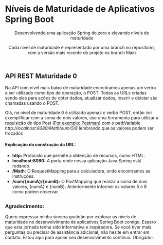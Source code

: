 <h1>Níveis de Maturidade de Aplicativos Spring Boot</h1>
<header>
  <p>Desenvolvendo uma aplicação Spring do zero e elevando níveis de maturidade</p>
  <p>Cada nível de maturidade é representado por uma branch no repositorio, com a versão mais recente do projeto na branch Main</p>
</header>

<section>
  <div>
  <h2>API REST Maturidade 0</h2>
  <p>Na API com nível mais baixo de maturidade encontramos apenas um verbo a ser utilizado como tipo de operação, o POST. Todas as URLs criadas sendo elas para ações de obter dados, atualizar dados, inserir e deletar são chamadas usando o POST.</p>

  <p>Olá, no nivel de maturidade 0 é utilizado apenas o verbo POST, então irei exemplificar com a soma de dois valores, use uma ferramenta para utilizar a requisição do tipo Post (<a href="https://www.postman.com">Por exemplo: Postman</a>) com o pathVariable <i>http://localhost:8080/Math/sum/5/8</i> lembrando que os valores podem ser trocados</p>

  <section>
  <h4>Explicação da construção da URL:</h4>
      <ul>
        <li><strong>http:</strong> Protocolo que permite a obtenção de recursos, como HTML.</li>
        <li><strong>localhost:8080:</strong> A porta onde nossa aplicação Java Spring está rodando.</li>
        <li><strong>/Math:</strong> O RequestMapping para a calculadora, onde encontramos as instruções.</li>
        <li><strong>/sum/{numA}/{numB}:</strong> O PostMapping que realiza a soma de dois valores, {numA} e {numB}. Anteriormente informei os valores 5 e 8 como podem observar.</li>
      </ul>
  </section>
  </div>
</section>

##
<footer>
  <h3>Agradecimento:</h3>
  <p> Quero expressar minha sincera gratidão por explorar os níveis de maturidade no desenvolvimento de aplicativos Spring Boot comigo. Espero que esta jornada tenha sido informativa e inspiradora. Se você tiver mais perguntas ou precisar de assistência adicional, não hesite em entrar em contato. Estou aqui para apoiar seu desenvolvimento contínuo. Obrigado!.</p>
</footer>
